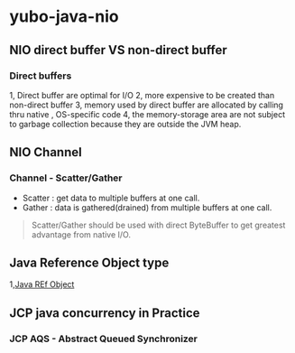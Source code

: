 yubo-java-nio
=============
## NIO direct buffer VS non-direct buffer

### Direct buffers
1, Direct buffer are optimal for I/O
2, more expensive to be created than non-direct buffer
3, memory used by direct buffer are allocated by calling thru native , OS-specific code
4, the memory-storage area are not subject to garbage collection because they are outside the JVM heap.

## NIO Channel

### Channel - Scatter/Gather

- Scatter : get data to multiple buffers at one call.
- Gather : data is gathered(drained) from multiple buffers at one call.

> Scatter/Gather should be used with direct ByteBuffer to get greatest advantage from native I/O.



## Java Reference Object type

1,[Java REf Object](http://www.kdgregory.com/index.php?page=java.refobj#ObjectLifeCycle)

## JCP java concurrency in Practice
### JCP AQS - Abstract Queued Synchronizer



